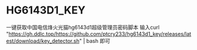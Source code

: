 # HG6143D1_KEY
一键获取中国电信烽火光猫hg6143d1超级管理员密码脚本
输入curl "https://gh.ddlc.top/https://github.com/ptcry233/hg6143d1_key/releases/latest/download/key_detector.sh" | bash 即可
